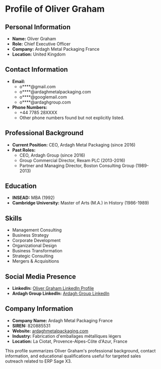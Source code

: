 # Profile of Oliver Graham

## Personal Information
- **Name:** Oliver Graham
- **Role:** Chief Executive Officer
- **Company:** Ardagh Metal Packaging France
- **Location:** United Kingdom

## Contact Information
- **Email:**
  - o****@gmail.com
  - o****@ardaghmetalpackaging.com
  - o****@googlemail.com
  - o****@ardaghgroup.com
- **Phone Numbers:**
  - +44 7785 28XXXX
  - Other phone numbers found but not explicitly listed.

## Professional Background
- **Current Position:** CEO, Ardagh Metal Packaging (since 2016)
- **Past Roles:**
  - CEO, Ardagh Group (since 2016)
  - Group Commercial Director, Rexam PLC (2013-2016)
  - Partner and Managing Director, Boston Consulting Group (1989-2013)

## Education
- **INSEAD:** MBA (1992)
- **Cambridge University:** Master of Arts (M.A.) in History (1986-1989)

## Skills
- Management Consulting
- Business Strategy
- Corporate Development
- Organizational Design
- Business Transformation
- Strategic Consulting
- Mergers & Acquisitions

## Social Media Presence
- **LinkedIn:** [Oliver Graham LinkedIn Profile](https://uk.linkedin.com/in/oliver-graham-3ba03b12)
- **Ardagh Group LinkedIn:** [Ardagh Group LinkedIn](https://www.linkedin.com/company/ardagh-group)

## Company Information
- **Company Name:** Ardagh Metal Packaging France
- **SIREN:** 820885531
- **Website:** [ardaghmetalpackaging.com](https://www.ardaghmetalpackaging.com)
- **Industry:** Fabrication d'emballages métalliques légers
- **Location:** La Ciotat, Provence-Alpes-Côte d'Azur, France

This profile summarizes Oliver Graham's professional background, contact information, and educational qualifications useful for targeted sales outreach related to ERP Sage X3.
```